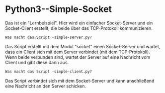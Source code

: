 # Python3--Simple-Socket
Das ist ein "Lernbeispiel". Hier wird ein einfacher Socket-Server und ein Socket-Client erstellt, die beide über das TCP-Protokoll kommunizieren.

    Was macht das Script -simple-server.py?

Das Script erstellt mit dem Modul "socket" einen Socket-Server und wartet, dass ein Client sich mit dem Server verbindet (mit dem TCP-Protokoll). Wenn beide verbunden sind, wartet der Server auf eine Nachricht vom Client und gibt diese dann aus.

    Was macht das Script -simple-client.py?

Das Script verbindet sich mit dem Socket-Server und kann anschließend eine Nachricht an den Server schicken. 

